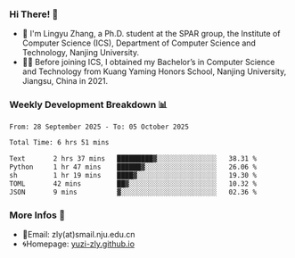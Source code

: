 ### Hi There! 👋 
- 🐳 I'm Lingyu Zhang, a Ph.D. student at the SPAR group, the Institute of Computer Science (ICS), Department of Computer Science and Technology, Nanjing University.
- 🧑‍🎓 Before joining ICS, I obtained my Bachelor’s in Computer Science and Technology from Kuang Yaming Honors School, Nanjing University, Jiangsu, China in 2021.

### Weekly Development Breakdown :bar_chart:

<!--START_SECTION:waka-->

```txt
From: 28 September 2025 - To: 05 October 2025

Total Time: 6 hrs 51 mins

Text       2 hrs 37 mins   █████████▓░░░░░░░░░░░░░░░   38.31 %
Python     1 hr 47 mins    ██████▓░░░░░░░░░░░░░░░░░░   26.06 %
sh         1 hr 19 mins    ████▓░░░░░░░░░░░░░░░░░░░░   19.30 %
TOML       42 mins         ██▓░░░░░░░░░░░░░░░░░░░░░░   10.32 %
JSON       9 mins          ▓░░░░░░░░░░░░░░░░░░░░░░░░   02.36 %
```

<!--END_SECTION:waka-->

<!--
### Github Contributions :octocat:

![](https://raw.githubusercontent.com/yuzi-zly/yuzi-zly/output/github-contribution-grid-snake.svg)              
-->

### More Infos 📖

- 📧Email: zly(at)smail.nju.edu.cn
- 🌀Homepage: [yuzi-zly.github.io](https://yuzi-zly.github.io/)
